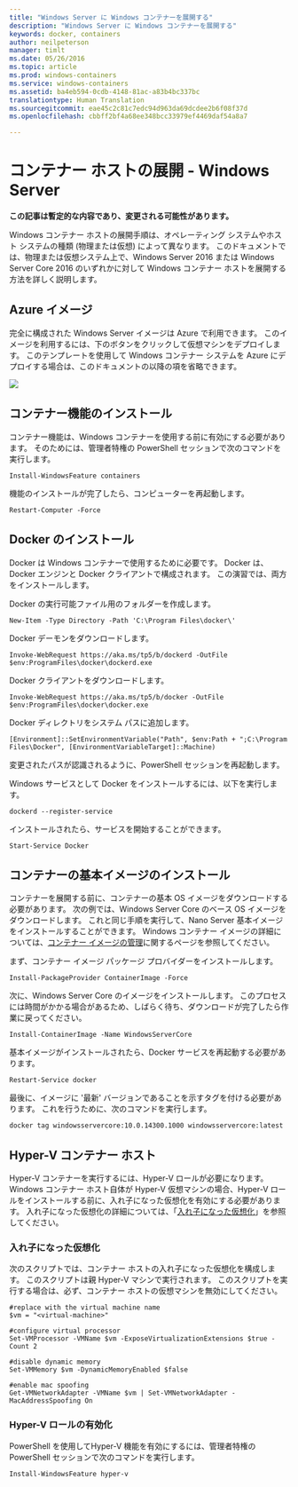 ```yaml
---
title: "Windows Server に Windows コンテナーを展開する"
description: "Windows Server に Windows コンテナーを展開する"
keywords: docker, containers
author: neilpeterson
manager: timlt
ms.date: 05/26/2016
ms.topic: article
ms.prod: windows-containers
ms.service: windows-containers
ms.assetid: ba4eb594-0cdb-4148-81ac-a83b4bc337bc
translationtype: Human Translation
ms.sourcegitcommit: eae45c2c81c7edc94d963da69dcdee2b6f08f37d
ms.openlocfilehash: cbbff2bf4a68ee348bcc33979ef4469daf54a8a7

---
```


# コンテナー ホストの展開 - Windows Server

**この記事は暫定的な内容であり、変更される可能性があります。**

Windows コンテナー ホストの展開手順は、オペレーティング システムやホスト システムの種類 (物理または仮想) によって異なります。 このドキュメントでは、物理または仮想システム上で、Windows Server 2016 または Windows Server Core 2016 のいずれかに対して Windows コンテナー ホストを展開する方法を詳しく説明します。

## Azure イメージ 

完全に構成された Windows Server イメージは Azure で利用できます。 このイメージを利用するには、下のボタンをクリックして仮想マシンをデプロイします。 このテンプレートを使用して Windows コンテナー システムを Azure にデプロイする場合は、このドキュメントの以降の項を省略できます。

<a href="https://portal.azure.com/#create/Microsoft.Template/uri/https%3A%2F%2Fraw.githubusercontent.com%2FMicrosoft%2FVirtualization-Documentation%2Fmaster%2Fwindows-server-container-tools%2Fcontainers-azure-template%2Fazuredeploy.json" target="_blank">
    <img src="http://azuredeploy.net/deploybutton.png"/>
</a>

## コンテナー機能のインストール

コンテナー機能は、Windows コンテナーを使用する前に有効にする必要があります。 そのためには、管理者特権の PowerShell セッションで次のコマンドを実行します。

```none
Install-WindowsFeature containers
```

機能のインストールが完了したら、コンピューターを再起動します。

```none
Restart-Computer -Force
```

## Docker のインストール

Docker は Windows コンテナーで使用するために必要です。 Docker は、Docker エンジンと Docker クライアントで構成されます。 この演習では、両方をインストールします。

Docker の実行可能ファイル用のフォルダーを作成します。

```none
New-Item -Type Directory -Path 'C:\Program Files\docker\'
```

Docker デーモンをダウンロードします。

```none
Invoke-WebRequest https://aka.ms/tp5/b/dockerd -OutFile $env:ProgramFiles\docker\dockerd.exe
```

Docker クライアントをダウンロードします。

```none
Invoke-WebRequest https://aka.ms/tp5/b/docker -OutFile $env:ProgramFiles\docker\docker.exe
```

Docker ディレクトリをシステム パスに追加します。

```none
[Environment]::SetEnvironmentVariable("Path", $env:Path + ";C:\Program Files\Docker", [EnvironmentVariableTarget]::Machine)
```

変更されたパスが認識されるように、PowerShell セッションを再起動します。

Windows サービスとして Docker をインストールするには、以下を実行します。

```none
dockerd --register-service
```

インストールされたら、サービスを開始することができます。

```none
Start-Service Docker
```

## コンテナーの基本イメージのインストール

コンテナーを展開する前に、コンテナーの基本 OS イメージをダウンロードする必要があります。 次の例では、Windows Server Core のベース OS イメージをダウンロードします。 これと同じ手順を実行して、Nano Server 基本イメージをインストールすることができます。 Windows コンテナー イメージの詳細については、[コンテナー イメージの管理](../management/manage_images.md)に関するページを参照してください。

まず、コンテナー イメージ パッケージ プロバイダーをインストールします。

```none
Install-PackageProvider ContainerImage -Force
```

次に、Windows Server Core のイメージをインストールします。 このプロセスには時間がかかる場合があるため、しばらく待ち、ダウンロードが完了したら作業に戻ってください。

```none
Install-ContainerImage -Name WindowsServerCore    
```

基本イメージがインストールされたら、Docker サービスを再起動する必要があります。

```none
Restart-Service docker
```

最後に、イメージに '最新' バージョンであることを示すタグを付ける必要があります。 これを行うために、次のコマンドを実行します。

```none
docker tag windowsservercore:10.0.14300.1000 windowsservercore:latest
```

## Hyper-V コンテナー ホスト

Hyper-V コンテナーを実行するには、Hyper-V ロールが必要になります。 Windows コンテナー ホスト自体が Hyper-V 仮想マシンの場合、Hyper-V ロールをインストールする前に、入れ子になった仮想化を有効にする必要があります。 入れ子になった仮想化の詳細については、「[入れ子になった仮想化]( https://msdn.microsoft.com/en-us/virtualization/hyperv_on_windows/user_guide/nesting)」を参照してください。

### 入れ子になった仮想化

次のスクリプトでは、コンテナー ホストの入れ子になった仮想化を構成します。 このスクリプトは親 Hyper-V マシンで実行されます。 このスクリプトを実行する場合は、必ず、コンテナー ホストの仮想マシンを無効にしてください。

```none
#replace with the virtual machine name
$vm = "<virtual-machine>"

#configure virtual processor
Set-VMProcessor -VMName $vm -ExposeVirtualizationExtensions $true -Count 2

#disable dynamic memory
Set-VMMemory $vm -DynamicMemoryEnabled $false

#enable mac spoofing
Get-VMNetworkAdapter -VMName $vm | Set-VMNetworkAdapter -MacAddressSpoofing On
```

### Hyper-V ロールの有効化

PowerShell を使用してHyper-V 機能を有効にするには、管理者特権の PowerShell セッションで次のコマンドを実行します。

```none
Install-WindowsFeature hyper-v
```



<!--HONumber=Jun16_HO5-->


